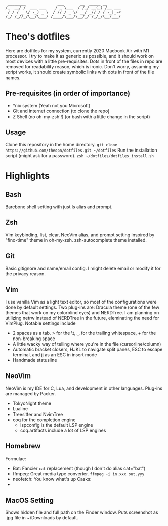 ```
 ________              ___       __  _____ __      
/_  __/ /  ___ ___    / _ \___  / /_/ __(_) /__ ___
 / / / _ \/ -_) _ \  / // / _ \/ __/ _// / / -_|_-<
/_/ /_//_/\__/\___/ /____/\___/\__/_/ /_/_/\__/___/
```
# Theo's dotfiles
Here are dotfiles for my system, currently 2020 Macbook Air with M1 processor.
I try to make it as generic as possible, and  it should work on most devices with a little pre-requisites.
Dots in front of the files in repo are removed for readability reason, which is ironic.
Don't worry, assuming my script works, it should create symbolic links with dots in front of the file names.

## Pre-requisites (in order of importance)
- *nix system (Yeah not you Microsoft)
- Git and internet connection (to clone the repo)
- Z Shell (no oh-my-zsh!!) (or bash with a little change in the script)

## Usage
Clone this repository in the home directory.
`git clone https://github.com/theopn/dotfiles.git ~/dotfiles`
Run the installation script (might ask for a password).
`zsh ~/dotfiles/dotfiles_install.sh`

# Highlights

## Bash
Barebone shell setting with just ls alias and prompt.

## Zsh
Vim keybinding, list, clear, NeoVim alias, and prompt setting inspired by "fino-time" theme in oh-my-zsh.
zsh-autocomplete theme installed.

## Git
Basic gitignore and name/email config. I might delete email or modify it for the privacy reason. 

## Vim
I use vanilla Vim as a light text editor, so most of the configurations were done by default settings.
Two plug-ins are: Dracula theme (one of the few themes that work on my colorblind eyes) and NERDTree.
I am planning on utilizing netrw instead of NERDTree in the future, eleminating the need for VimPlug.
Notable settings include
- 2 spaces as a tab. > for the \t, ␣ for the trailing whitespace, + for the non-breaking space
- A little wacky way of telling where you're in the file (cursorline/column)
- Automatic bracket closers, HJKL to navigate split panes, ESC to escape terminal, and jj as an ESC in insert mode
- Handmade statusline

## NeoVim
NeoVim is my IDE for C, Lua, and development in other languages. Plug-ins are managed by Packer.
- TokyoNight theme
- Lualine
- Treesitter and NvimTree
- coq for the completion engine
  - lspconfig is the default LSP engine
  - coq.artifacts include a lot of LSP engines

## Homebrew
Formulae:
- Bat: Fancier `cat` replacement (though I don't do alias cat="bat")
- ffmpeg: Great media type converter. `ffmpeg -i in.xxx out.yyy`
- neofetch: You know what's up
Casks:
- 

## MacOS Setting
Shows hidden file and full path on the Finder window. Puts screenshot as .jpg file in ~/Downloads by default.